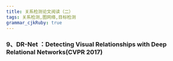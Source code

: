 ```yaml
---
title: 关系检测论文阅读（二）
tags: 关系检测,图网络,目标检测
grammar_cjkRuby: true
---
```


### 9、DR-Net ：Detecting Visual Relationships with Deep Relational Networks(CVPR 2017)